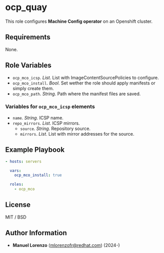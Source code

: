 # ocp_quay
This role configures **Machine Config operator** on an Openshift cluster.

## Requirements
None.

## Role Variables
* `ocp_mco_icsp`. _List_. List with ImageContentSourcePolicies to configure.
* `ocp_mco_install`. _Bool_. Set wether the role should apply manifests or simply create them.
* `ocp_mco_path`. _String_. Path where the manifest files are saved.

### Variables for `ocp_mco_icsp` elements
* `name`. _String_. ICSP name.
* `repo_mirrors`. _List_. ICSP mirrors.
  * `source`. _String_. Repository source.
  * `mirrors`. _List_. List with mirror addresses for the source.

## Example Playbook
```yaml
- hosts: servers

  vars:
    ocp_mco_install: true

  roles:
    - ocp_mco
```

## License
MIT / BSD

## Author Information
 - **Manuel Lorenzo** (mlorenzofr@redhat.com) (2024-)
